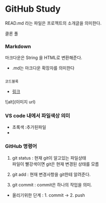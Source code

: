# GitHub Study

READ.md 라는 파일은 프로젝트의 소개글을 의미한다.

클론 풀

### Markdown

마크다운은 String 을 HTML로 변환해준다.

- .md는 마크다운 확장자를 의미한다

```js

코드블록
```

- [링크](www.naver.com)

![alt](이미지 url)

### VS code 내에서 파일색상 의미

- 초록색 :추가된파일
- 



### GitHub 명령어

1. git status : 
현재 git이 알고있는 파일상태   
파일이 빨강색이면 git은 현재 변경된 상태를 모름
2. git add : 
현재 변경사항을 git한테 알려준다.

3. git commit : 
commit은 하나의 작업을 의미.







- 올리기위한 단계 : 1. commit -> 2. push